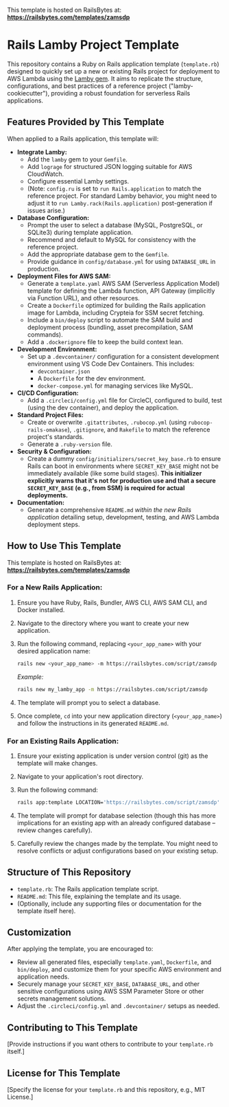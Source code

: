 This template is hosted on RailsBytes at: **https://railsbytes.com/templates/zamsdp**


# Rails Lamby Project Template

This repository contains a Ruby on Rails application template (`template.rb`) designed to quickly set up a new or existing Rails project for deployment to AWS Lambda using the [Lamby gem](https://lamby.cloud/). It aims to replicate the structure, configurations, and best practices of a reference project ("lamby-cookiecutter"), providing a robust foundation for serverless Rails applications.


## Features Provided by This Template

When applied to a Rails application, this template will:

*   **Integrate Lamby:**
    *   Add the `lamby` gem to your `Gemfile`.
    *   Add `lograge` for structured JSON logging suitable for AWS CloudWatch.
    *   Configure essential Lamby settings.
    *   (Note: `config.ru` is set to `run Rails.application` to match the reference project. For standard Lamby behavior, you might need to adjust it to `run Lamby.rack(Rails.application)` post-generation if issues arise.)
*   **Database Configuration:**
    *   Prompt the user to select a database (MySQL, PostgreSQL, or SQLite3) during template application.
    *   Recommend and default to MySQL for consistency with the reference project.
    *   Add the appropriate database gem to the `Gemfile`.
    *   Provide guidance in `config/database.yml` for using `DATABASE_URL` in production.
*   **Deployment Files for AWS SAM:**
    *   Generate a `template.yaml` AWS SAM (Serverless Application Model) template for defining the Lambda function, API Gateway (implicitly via Function URL), and other resources.
    *   Create a `Dockerfile` optimized for building the Rails application image for Lambda, including Crypteia for SSM secret fetching.
    *   Include a `bin/deploy` script to automate the SAM build and deployment process (bundling, asset precompilation, SAM commands).
    *   Add a `.dockerignore` file to keep the build context lean.
*   **Development Environment:**
    *   Set up a `.devcontainer/` configuration for a consistent development environment using VS Code Dev Containers. This includes:
        *   `devcontainer.json`
        *   A `Dockerfile` for the dev environment.
        *   `docker-compose.yml` for managing services like MySQL.
*   **CI/CD Configuration:**
    *   Add a `.circleci/config.yml` file for CircleCI, configured to build, test (using the dev container), and deploy the application.
*   **Standard Project Files:**
    *   Create or overwrite `.gitattributes`, `.rubocop.yml` (using `rubocop-rails-omakase`), `.gitignore`, and `Rakefile` to match the reference project's standards.
    *   Generate a `.ruby-version` file.
*   **Security & Configuration:**
    *   Create a dummy `config/initializers/secret_key_base.rb` to ensure Rails can boot in environments where `SECRET_KEY_BASE` might not be immediately available (like some build stages). **This initializer explicitly warns that it's not for production use and that a secure `SECRET_KEY_BASE` (e.g., from SSM) is required for actual deployments.**
*   **Documentation:**
    *   Generate a comprehensive `README.md` *within the new Rails application* detailing setup, development, testing, and AWS Lambda deployment steps.

## How to Use This Template

This template is hosted on RailsBytes at: **https://railsbytes.com/templates/zamsdp**

### For a New Rails Application:

1.  Ensure you have Ruby, Rails, Bundler, AWS CLI, AWS SAM CLI, and Docker installed.
2.  Navigate to the directory where you want to create your new application.
3.  Run the following command, replacing `<your_app_name>` with your desired application name:

    ```bash
    rails new <your_app_name> -m https://railsbytes.com/script/zamsdp
    ```
    *Example:*
    ```bash
    rails new my_lamby_app -m https://railsbytes.com/script/zamsdp
    ```

4.  The template will prompt you to select a database.
5.  Once complete, `cd` into your new application directory (`<your_app_name>`) and follow the instructions in its generated `README.md`.

### For an Existing Rails Application:

1.  Ensure your existing application is under version control (git) as the template will make changes.
2.  Navigate to your application's root directory.
3.  Run the following command:

    ```bash
    rails app:template LOCATION='https://railsbytes.com/script/zamsdp'
    ```

4.  The template will prompt for database selection (though this has more implications for an existing app with an already configured database – review changes carefully).
5.  Carefully review the changes made by the template. You might need to resolve conflicts or adjust configurations based on your existing setup.

## Structure of This Repository

*   `template.rb`: The Rails application template script.
*   `README.md`: This file, explaining the template and its usage.
*   (Optionally, include any supporting files or documentation for the template itself here).

## Customization

After applying the template, you are encouraged to:

*   Review all generated files, especially `template.yaml`, `Dockerfile`, and `bin/deploy`, and customize them for your specific AWS environment and application needs.
*   Securely manage your `SECRET_KEY_BASE`, `DATABASE_URL`, and other sensitive configurations using AWS SSM Parameter Store or other secrets management solutions.
*   Adjust the `.circleci/config.yml` and `.devcontainer/` setups as needed.

## Contributing to This Template

[Provide instructions if you want others to contribute to your `template.rb` itself.]

## License for This Template

[Specify the license for your `template.rb` and this repository, e.g., MIT License.] 